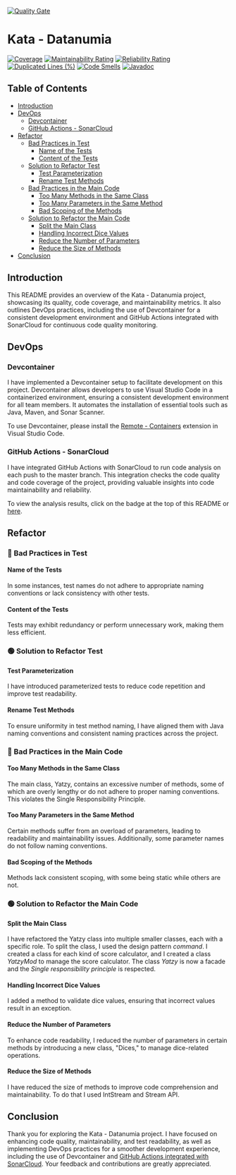 [![Quality Gate](https://sonarcloud.io/api/project_badges/quality_gate?project=MathieuSoysal_Kata-Datanumia)](https://sonarcloud.io/summary/new_code?id=MathieuSoysal_Kata-Datanumia)
# Kata - Datanumia

[![Coverage](https://sonarcloud.io/api/project_badges/measure?project=MathieuSoysal_Kata-Datanumia&metric=coverage)](https://sonarcloud.io/summary/new_code?id=MathieuSoysal_Kata-Datanumia) 
[![Maintainability Rating](https://sonarcloud.io/api/project_badges/measure?project=MathieuSoysal_Kata-Datanumia&metric=sqale_rating)](https://sonarcloud.io/summary/new_code?id=MathieuSoysal_Kata-Datanumia)
[![Reliability Rating](https://sonarcloud.io/api/project_badges/measure?project=MathieuSoysal_Kata-Datanumia&metric=reliability_rating)](https://sonarcloud.io/summary/new_code?id=MathieuSoysal_Kata-Datanumia)
[![Duplicated Lines (%)](https://sonarcloud.io/api/project_badges/measure?project=MathieuSoysal_Kata-Datanumia&metric=duplicated_lines_density)](https://sonarcloud.io/summary/new_code?id=MathieuSoysal_Kata-Datanumia)
[![Code Smells](https://sonarcloud.io/api/project_badges/measure?project=MathieuSoysal_Kata-Datanumia&metric=code_smells)](https://sonarcloud.io/summary/new_code?id=MathieuSoysal_Kata-Datanumia)
[![Javadoc](https://img.shields.io/badge/JavaDoc-Online-green)](https://mathieusoysal.github.io/Kata-Datanumia/javadoc/)

## Table of Contents

- [Introduction](#introduction)
- [DevOps](#devops)
  - [Devcontainer](#devcontainer)
  - [GitHub Actions - SonarCloud](#github-actions-sonarcloud)
- [Refactor](#refactor)
  - [Bad Practices in Test](#bad-practices-in-test)
    - [Name of the Tests](#name-of-the-tests)
    - [Content of the Tests](#content-of-the-tests)
  - [Solution to Refactor Test](#solution-to-refactor-test)
    - [Test Parameterization](#test-parameterization)
    - [Rename Test Methods](#rename-test-methods)
  - [Bad Practices in the Main Code](#bad-practices-in-the-main-code)
    - [Too Many Methods in the Same Class](#too-many-methods-in-the-same-class)
    - [Too Many Parameters in the Same Method](#too-many-parameters-in-the-same-method)
    - [Bad Scoping of the Methods](#bad-scoping-of-the-methods)
  - [Solution to Refactor the Main Code](#solution-to-refactor-the-main-code)
    - [Split the Main Class](#split-the-main-class)
    - [Handling Incorrect Dice Values](#handling-incorrect-dice-values)
    - [Reduce the Number of Parameters](#reduce-the-number-of-parameters)
    - [Reduce the Size of Methods](#reduce-the-size-of-methods)
- [Conclusion](#conclusion)

## Introduction

This README provides an overview of the Kata - Datanumia project, showcasing its quality, code coverage, and maintainability metrics. It also outlines DevOps practices, including the use of Devcontainer for a consistent development environment and GitHub Actions integrated with SonarCloud for continuous code quality monitoring.

## DevOps

### Devcontainer

I have implemented a Devcontainer setup to facilitate development on this project. Devcontainer allows developers to use Visual Studio Code in a containerized environment, ensuring a consistent development environment for all team members. It automates the installation of essential tools such as Java, Maven, and Sonar Scanner.

To use Devcontainer, please install the [Remote - Containers](https://marketplace.visualstudio.com/items?itemName=ms-vscode-remote.remote-containers) extension in Visual Studio Code.

### GitHub Actions - SonarCloud

I have integrated GitHub Actions with SonarCloud to run code analysis on each push to the master branch. This integration checks the code quality and code coverage of the project, providing valuable insights into code maintainability and reliability.

To view the analysis results, click on the badge at the top of this README or [here](https://sonarcloud.io/summary/new_code?id=MathieuSoysal_Kata-Datanumia).

## Refactor

### 🔴 Bad Practices in Test

#### Name of the Tests

In some instances, test names do not adhere to appropriate naming conventions or lack consistency with other tests.

#### Content of the Tests

Tests may exhibit redundancy or perform unnecessary work, making them less efficient.

### 🟢 Solution to Refactor Test

#### Test Parameterization

I have introduced parameterized tests to reduce code repetition and improve test readability.

#### Rename Test Methods

To ensure uniformity in test method naming, I have aligned them with Java naming conventions and consistent naming practices across the project.

### 🔴 Bad Practices in the Main Code

#### Too Many Methods in the Same Class

The main class, Yatzy, contains an excessive number of methods, some of which are overly lengthy or do not adhere to proper naming conventions. This violates the Single Responsibility Principle.

#### Too Many Parameters in the Same Method

Certain methods suffer from an overload of parameters, leading to readability and maintainability issues. Additionally, some parameter names do not follow naming conventions.

#### Bad Scoping of the Methods

Methods lack consistent scoping, with some being static while others are not.

### 🟢 Solution to Refactor the Main Code

#### Split the Main Class

I have refactored the Yatzy class into multiple smaller classes, each with a specific role. To split the class, I used the design pattern *command*. I created a class for each kind of score calculator, and I created a class *YatzyMod* to manage the score calculator. The class *Yatzy* is now a facade and the *Single responsibility principle* is respected.

#### Handling Incorrect Dice Values

I added a method to validate dice values, ensuring that incorrect values result in an exception.

#### Reduce the Number of Parameters

To enhance code readability, I reduced the number of parameters in certain methods by introducing a new class, "Dices," to manage dice-related operations.

#### Reduce the Size of Methods

I have reduced the size of methods to improve code comprehension and maintainability. To do that I used IntStream and Stream API.

## Conclusion

Thank you for exploring the Kata - Datanumia project. I have focused on enhancing code quality, maintainability, and test readability, as well as implementing DevOps practices for a smoother development experience, including the use of Devcontainer and [GitHub Actions integrated with SonarCloud](https://sonarcloud.io/summary/new_code?id=MathieuSoysal_Kata-Datanumia). Your feedback and contributions are greatly appreciated.
